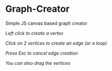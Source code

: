 # Graph-Creator
Simple JS canvas based graph creator

*Left click to create a vertex*

*Click on 2 vertices to create an edge (or a loop)*

*Press Esc to cancel edge creation*

*You can also drag the vertices*
